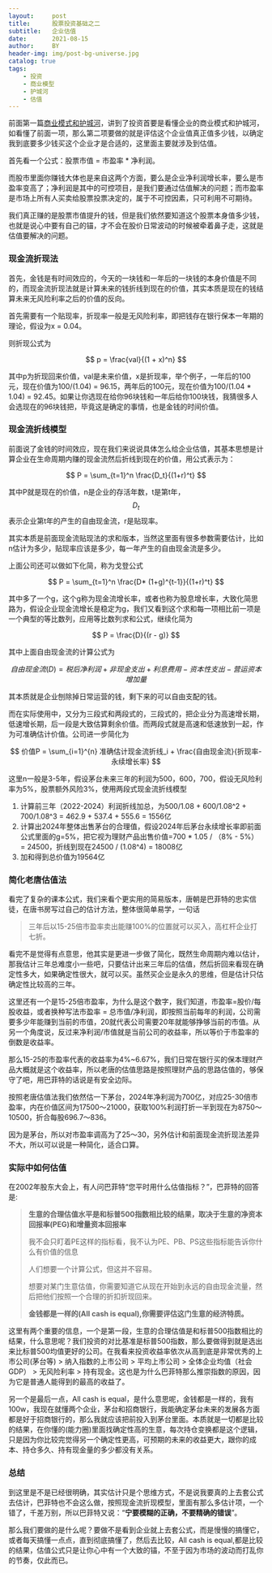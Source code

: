 ```yaml
---
layout:     post
title:      股票投资基础之二
subtitle:   企业估值
date:       2021-08-15
author:     BY
header-img: img/post-bg-universe.jpg
catalog: true
tags:
    - 投资
    - 商业模型
    - 护城河
    - 估值
---
```


前面第一篇[商业模式和护城河](http://yougth.top/2021/05/07/%E8%82%A1%E7%A5%A8%E6%8A%95%E8%B5%84%E5%9F%BA%E7%A1%80%E4%B9%8B%E4%B8%80)，讲到了投资首要是看懂企业的商业模式和护城河，如看懂了前面一项，那么第二项要做的就是评估这个企业值真正值多少钱，以确定我到底要多少钱买这个企业才是合适的，这里面主要就涉及到估值。

首先看一个公式：股票市值 = 市盈率 * 净利润。

而股市里面你赚钱大体也是来自这两个方面，要么是企业净利润增长率，要么是市盈率变高了；净利润是其中的可控项目，是我们要通过估值解决的问题；而市盈率是市场上所有人买卖给股票投票决定的，属于不可控因素，只可利用不可期待。

我们真正赚的是股票市值提升的钱，但是我们依然要知道这个股票本身值多少钱，也就是说心中要有自己的锚，才不会在股价日常波动的时候被牵着鼻子走，这就是估值要解决的问题。

### 现金流折现法

首先，金钱是有时间效应的，今天的一块钱和一年后的一块钱的本身价值是不同的，而现金流折现法就是计算未来的钱折线到现在的价值，其实本质是现在的钱结算未来无风险利率之后的价值的反向。

首先需要有一个贴现率，折现率一般是无风险利率，即把钱存在银行保本一年期的理论，假设为x = 0.04。

则折现公式为

$$
p = \frac{val}{(1 + x)^n}
$$

其中p为折现回来价值，val是未来价值，x是折现率，举个例子，一年后的100元，现在价值为100/(1.04) = 96.15，两年后的100元，现在价值为100/(1.04 * 1.04) = 92.45。如果让你选现在给你96块钱和一年后给你100块钱，我猜很多人会选现在的96块钱把，毕竟这是确定的事情，也是金钱的时间价值。


### 现金流折线模型

前面说了金钱的时间效应，现在我们来说说具体怎么给企业估值，其基本思想是计算企业在生命周期内赚的现金流然后折线到现在的价值，用公式表示为：

$$
P = \sum_{t=1}^n \frac{D_t}{(1+r)^t}
$$

其中P就是现在的价值，n是企业的存活年数，t是第t年，$$D_t$$表示企业第t年的产生的自由现金流，r是贴现率。

其实本质是前面现金流贴现法的求和版本，当然这里面有很多参数需要估计，比如n估计为多少，贴现率应该是多少，每一年产生的自由现金流是多少。

上面公司还可以做如下化简，称为戈登公式

$$
P = \sum_{t=1}^n \frac{D* (1+g)^{t-1}}{(1+r)^t}
$$

其中多了一个g，这个g称为现金流增长率，或者也称为股息增长率，大致化简思路为，假设企业现金流增长是稳定为g，我们又看到这个求和每一项相比前一项是一个典型的等比数列，应用等比数列求和公式，继续化简为

$$
P = \frac{D}{(r - g)}
$$

其中上面自由现金流的计算公式为

$$
自由现金流(D) = 税后净利润 + 非现金支出 + 利息费用 - 资本性支出 - 营运资本增加量
$$

其本质就是企业刨除掉日常运营的钱，剩下来的可以自由支配的钱。

而在实际使用中，又分为三段式和两段式的，三段式的，把企业分为高速增长期，低速增长期，后一段是大致估算剩余价值。而两段式就是高速和低速放到一起，作为可准确估计价值。公司进一步简化为

$$
价值P = \sum_{i=1}^{n} 准确估计现金流折线_i + \frac{自由现金流}{折现率-永续增长率}
$$

这里n一般是3-5年，假设茅台未来三年的利润为500，600，700，假设无风险利率为5%，股票额外风险3%，使用两段式现金流折线模型

1. 计算前三年（2022-2024）利润折线加总，为500/1.08 + 600/1.08^2 + 700/1.08^3 = 462.9 + 537.4 + 555.6 = 1556亿
2. 计算出2024年整体出售茅台的合理值，假设2024年后茅台永续增长率即前面公式里面的g=5%，把它视为理财产品出售价值=700 * 1.05 / （8% - 5%） = 24500，折线到现在24500 / (1.08^4) = 18008亿
3. 加和得到总价值为19564亿

### 简化老唐估值法

看完了复杂的课本公式，我们来看个更实用的简易版本，唐朝是巴菲特的忠实信徒，在唐书房写过自己的估计方法，整体很简单易学，一句话

> 三年后以15-25倍市盈率卖出能赚100%的位置就可以买入，高杠杆企业打七折。

看完不是觉得有点意思，他其实是更进一步做了简化，既然生命周期内难以估计，那我估计三年总难度小一些吧，只要估计出来三年后的估值，然后折回来看现在确定性多大，如果确定性很大，就可以买。虽然买企业是永久的思维，但是估计只估确定性比较高的三年。

这里还有一个是15-25倍市盈率，为什么是这个数字，我们知道，市盈率=股价/每股收益，或者换种写法市盈率 = 总市值/净利润，即按照当前每年的利润，公司需要多少年能赚到当前的市值，20就代表公司需要20年就能够挣够当前的市值。从另一个角度说，反过来净利润/市值就是当前公司的收益率，所以等价于市盈率的倒数是收益率。

那么15-25的市盈率代表的收益率为4%~6.67%，我们日常在银行买的保本理财产品大概就是这个收益率，所以老唐的估值思路是按照理财产品的思路估值的，够保守了吧，用巴菲特的话说是有安全边际。

按照老唐估值法我们依然估一下茅台，2024年净利润为700亿，对应25-30倍市盈率，内在价值区间为17500～21000，获取100%利润打折一半到现在为8750～10500，折合每股696.7～836。

因为是茅台，所以对市盈率调高为了25～30，另外估计和前面现金流折现法差异不大，所以可以说是一种简化，适合口算。

### 实际中如何估值

在2002年股东大会上，有人问巴菲特“您平时用什么估值指标？”，巴菲特的回答是:

> **生意的合理估值水平是和标普500指数相比较的结果，取决于生意的净资本回报率(PEG)和增量资本回报率**
>
>  我不会只盯着PE这样的指标看，我不认为PE、PB、PS这些指标能告诉你什么有价值的信息
>
> 人们想要一个计算公式，但这并不容易。
>
> 想要对某门生意估值，你需要知道它从现在开始到永远的自由现金流量，然后把他们按照一个合理的折扣折现回来。
>
> **金钱都是一样的(All cash is equal),你需要评估这门生意的经济特质。**

这里有两个重要的信息，一个是第一段，生意的合理估值是和标普500指数相比的结果，什么意思呢？我们投资的对比基准是标普500指数，那么要做得到就是选出来比标普500均值更好的公司。在我看来投资收益率依次从高到底是非常优秀的上市公司(茅台等) > 纳入指数的上市公司 > 平均上市公司 > 全体企业均值（社会GDP） > 无风险利率 > 持有现金。这也是为什么巴菲特那么推崇指数的原因，因为它是普通人能得到的最高的收益了。

另一个是最后一点，All cash is
equal，是什么意思呢，金钱都是一样的，我有100w，我现在就懂两个企业，茅台和招商银行，我能确定茅台未来的发展各方面都是好于招商银行的，那么我就应该把前投入到茅台里面。本质就是一切都是比较的结果，在你懂的(能力圈)里面找确定性高的生意，每次持仓变换都是这个逻辑，只是因为你比较完觉得另一个确定性更高，可预期的未来的收益更大，跟你的成本、持仓多久、持有现金量的多少都没有关系。


### 总结

到这里是不是已经很明确，其实估计只是个思维方式，不是说我要真的上去套公式去估计，巴菲特也不会这么做，按照现金流折现模型，里面有那么多估计项，一个错了，千差万别，所以巴菲特又说：“**宁要模糊的正确，不要精确的错误**”。

那么我们要做的是什么呢？要做不是看到企业就上去套公式，而是慢慢的搞懂它，或者每天搞懂一点点，直到彻底搞懂了，然后去比较，All cash is equal,都是比较的结果，估值公式只是让你心中有一个大致的锚，不至于因为市场的波动而打乱你的节奏，仅此而已。

[//]: 护城河的顺序

[comment]: <> (This is a comment, it will not be included)
[comment]: <> (in  the output file unless you use it in)
[comment]: <> (a reference style link.)
[//]: <> (This is also a comment.)
[//]: # (This may be the most platform independent comment)




